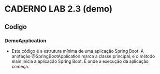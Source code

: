 # CADERNO LAB 2.3 (demo)

## Codigo

### DemoApplication

- Este código é a estrutura mínima de uma aplicação Spring Boot. A anotação @SpringBootApplication marca a classe principal, e o método main inicia a aplicação Spring Boot. É onde a execução da aplicação começa.